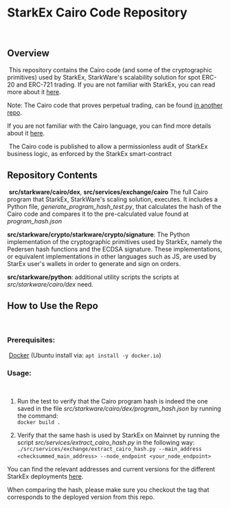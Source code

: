 # StarkEx Cairo Code Repository
​
## Overview
​
This repository contains the Cairo code (and some of the cryptographic primitives) used by StarkEx,
StarkWare's scalability solution for spot ERC-20 and ERC-721 trading.
If you are not familiar with StarkEx, you can read more about it [here](https://docs.starkware.co/starkex-v3/).
​

Note: The Cairo code that proves perpetual trading, can be found [in another repo](https://github.com/starkware-libs/stark-perpetual).
​

If you are not familiar with the Cairo language, you can find more details about it [here](https://www.cairo-lang.org/).

​
The Cairo code is published to allow a permissionless audit of StarkEx business logic,
as enforced by the StarkEx smart-contract


## Repository Contents
​
**src/starkware/cairo/dex**, **src/services/exchange/cairo**
The full Cairo program that StarkEx, StarkWare's scaling solution,  executes.
It includes a Python file, *generate_program_hash_test.py*, that calculates the hash of the
Cairo code and compares it to the pre-calculated value found at *program_hash.json*
​

**src/starkware/crypto/starkware/crypto/signature**: The Python implementation of the
cryptographic primitives used by StarkEx, namely the Pedersen hash functions and the ECDSA signature.
These implementations, or equivalent implementations in other languages such as JS, are used by StarEx user's wallets in order to generate and sign on orders.


**src/starkware/python**: additional utility scripts the scripts at *src/starkware/cairo/dex* need.

## How to Use the Repo
​
### Prerequisites:
​
[Docker](https://docs.docker.com/get-docker/) (Ubuntu install via: `apt install -y docker.io`)
​
### Usage:
​
1. Run the test to verify that the Cairo program hash is indeed the one saved in the file
*src/starkware/cairo/dex/program_hash.json* by running the command:\
    `docker build .`

2. Verify that the same hash is used by StarkEx on Mainnet by running the script
*src/services/extract_cairo_hash.py* in the following way:\
    `./src/services/exchange/extract_cairo_hash.py --main_address <checksummed_main_address> --node_endpoint <your_node_endpoint> `
​

You can find the relevant addresses and current versions for the
different StarkEx deployments [here](https://docs.starkware.co/starkex-v3/deployments-addresses).

When comparing the hash, please make sure you checkout the tag that corresponds to the
deployed version from this repo.
